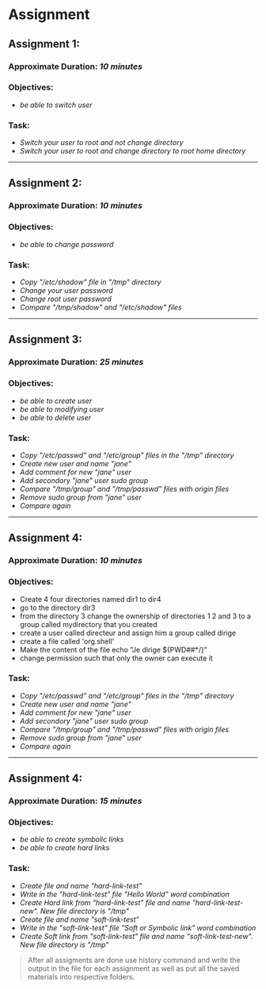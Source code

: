 # Assignment

## Assignment 1:

### Approximate Duration: _10 minutes_

### Objectives:

- _be able to switch user_

### Task:

- _Switch your user to root and not change directory_
- _Switch your user to root and change directory to root home directory_

---

## Assignment 2:

### Approximate Duration: _10 minutes_

### Objectives:

- _be able to change password_

### Task:

- _Copy "/etc/shadow" file in "/tmp" directory_
- _Change your user password_
- _Change root user password_
- _Compare "/tmp/shadow" and "/etc/shadow" files_

---

## Assignment 3:

### Approximate Duration: _25 minutes_

### Objectives:

- _be able to create user_
- _be able to modifying user_
- _be able to delete user_

### Task:

- _Copy "/etc/passwd" and "/etc/group" files in the "/tmp" directory_
- _Create new user and name "jane"_
- _Add comment for new "jane" user_
- _Add secondory "jane" user sudo group_
- _Compare "/tmp/group" and "/tmp/passwd" files with origin files_
- _Remove sudo group from "jane" user_
- _Compare again_

---

## Assignment 4:

### Approximate Duration: _10 minutes_

### Objectives:

- Create 4 four directories named dir1 to dir4
- go to the directory dir3
- from the directory 3 change the ownership of directories 1 2 and 3 to a group called mydirectory that you created
- create a user called directeur and assign him a group called dirige
- create a file called 'org.shell'
- Make the content of the file echo "Je dirige ${PWD##\*/}"
- change permission such that only the owner can execute it

### Task:

- _Copy "/etc/passwd" and "/etc/group" files in the "/tmp" directory_
- _Create new user and name "jane"_
- _Add comment for new "jane" user_
- _Add secondory "jane" user sudo group_
- _Compare "/tmp/group" and "/tmp/passwd" files with origin files_
- _Remove sudo group from "jane" user_
- _Compare again_

---

## Assignment 4:

### Approximate Duration: _15 minutes_

### Objectives:

- _be able to create symbolic links_
- _be able to create hard links_

### Task:

- _Create file and name "hard-link-test"_
- _Write in the "hard-link-test" file "Hello World" word combination_
- _Create Hard link from "hard-link-test" file and name "hard-link-test-new". New file directory is "/tmp"_
- _Create file and name "soft-link-test"_
- _Write in the "soft-link-test" file "Soft or Symbolic link" word combination_
- _Create Soft link from "soft-link-test" file and name "soft-link-test-new". New file directory is "/tmp"_

> After all assigments are done use history command and write the output in the file for each assignment as well as put all the saved materials into respective folders.

